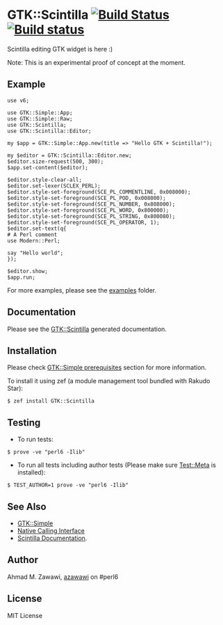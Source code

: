 # GTK::Scintilla [![Build Status](https://travis-ci.org/azawawi/perl6-gtk-scintilla.svg?branch=master)](https://travis-ci.org/azawawi/perl6-gtk-scintilla) [![Build status](https://ci.appveyor.com/api/projects/status/github/azawawi/perl6-gtk-scintilla?svg=true)](https://ci.appveyor.com/project/azawawi/perl6-gtk-scintilla/branch/master)

Scintilla editing GTK widget is here :)

Note: This is an experimental proof of concept at the moment.

## Example

```Perl6
use v6;

use GTK::Simple::App;
use GTK::Simple::Raw;
use GTK::Scintilla;
use GTK::Scintilla::Editor;

my $app = GTK::Simple::App.new(title => "Hello GTK + Scintilla!");

my $editor = GTK::Scintilla::Editor.new;
$editor.size-request(500, 300);
$app.set-content($editor);

$editor.style-clear-all;
$editor.set-lexer(SCLEX_PERL);
$editor.style-set-foreground(SCE_PL_COMMENTLINE, 0x008000);
$editor.style-set-foreground(SCE_PL_POD, 0x008000);
$editor.style-set-foreground(SCE_PL_NUMBER, 0x808000);
$editor.style-set-foreground(SCE_PL_WORD, 0x800000);
$editor.style-set-foreground(SCE_PL_STRING, 0x800080);
$editor.style-set-foreground(SCE_PL_OPERATOR, 1);
$editor.set-text(q{
# A Perl comment
use Modern::Perl;

say "Hello world";
});

$editor.show;
$app.run;
```

For more examples, please see the [examples](examples) folder.

## Documentation

Please see the [GTK::Scintilla](doc/GTK-Scintilla-Editor.md) generated
documentation.

## Installation

Please check [GTK::Simple prerequisites](
https://github.com/perl6/gtk-simple/blob/master/README.md#prerequisites) section
for more information.

To install it using zef (a module management tool bundled with Rakudo Star):

```
$ zef install GTK::Scintilla
```

## Testing

- To run tests:
```
$ prove -ve "perl6 -Ilib"
```

- To run all tests including author tests (Please make sure
[Test::Meta](https://github.com/jonathanstowe/Test-META) is installed):
```
$ TEST_AUTHOR=1 prove -ve "perl6 -Ilib"
```

## See Also

- [GTK::Simple](https://github.com/perl6/gtk-simple)
- [Native Calling Interface](https://docs.perl6.org/language/nativecall.html)
- [Scintilla Documentation](http://www.scintilla.org/ScintillaDoc.html).

## Author

Ahmad M. Zawawi, [azawawi](https://github.com/azawawi/) on #perl6

## License

MIT License
